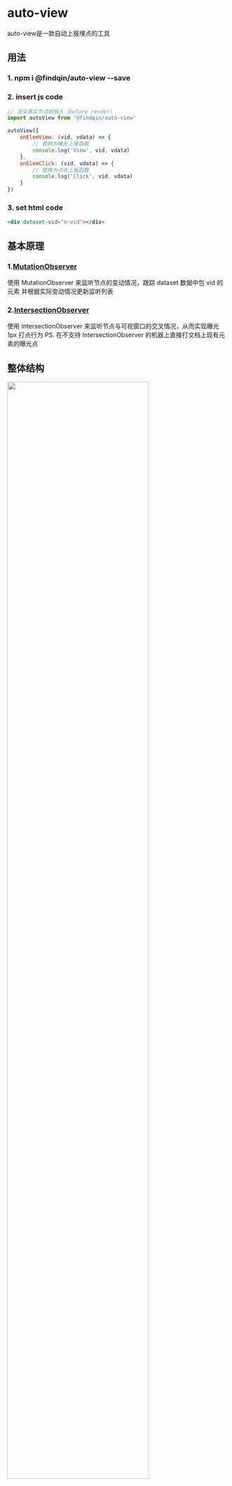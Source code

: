 # auto-view  
auto-view是一款自动上报埋点的工具

## 用法

### 1. npm i @findqin/auto-view --save

### 2. insert js code

``` javascript
// 渲染真实节点前插入（before render）
import autoView from '@findqin/auto-view'

autoView({
    onElemView: (vid, vdata) => {
        // 替换为曝光上报函数
        console.log('View', vid, vdata)
    },
    onElemClick: (vid, vdata) => {
        // 替换为点击上报函数
        console.log('Click', vid, vdata)
    }
})
```

### 3. set html code
``` html
<div dataset-vid="m-vid"></div>
```

## 基本原理

### 1.[MutationObserver](https://developer.mozilla.org/zh-CN/docs/Web/API/MutationObserver)
使用 MutationObserver 来监听节点的变动情况，跟踪 dataset 数据中包 vid 的元素
并根据实际变动情况更新监听列表

### 2.[IntersectionObserver](https://developer.mozilla.org/zh-CN/docs/Web/API/IntersectionObserver)
使用 IntersectionObserver 来监听节点与可视窗口的交叉情况，从而实现曝光 1px 打点行为
PS. 在不支持 IntersectionObserver 的机器上直接打文档上现有元素的曝光点


## 整体结构

<img src="https://github.com/findQin/auto-view/blob/master/docs/pics/Structure.jpeg" width="80%">


- MutationObserver 监控了页面节点的增删情况，并通知Record
- Record 根据节点信息进行筛选，记录下需要监控的节点
- Report 为监控的节点设置好曝光 (view) 和点击 (click) 的触发器
- view 触发器使用 IntersectionObserver 根据节点与视窗的交错情况来触发曝光
- click 触发器同 dom.addEventListener 的方式来触发上报


## 目录结构
src  
|- index.ts 项目初始化根文件  
|- type.ts  项目类型定义  
|- utils.ts 项目常用工具方法  
|- useObserve.ts  MutationObserver 观察节点变动  
|- useRecord.ts   记录vid标记的节点  
|- useReport.ts   设置上报打点的触发  
|- getViewTrigger.ts  曝光上报触发器  
|- getClickTrigger.ts 点击上报触发器  
